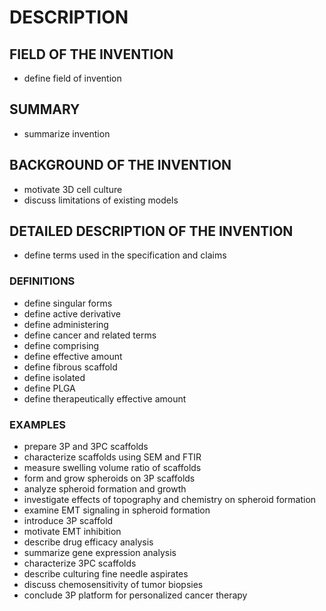 # DESCRIPTION

## FIELD OF THE INVENTION

- define field of invention

## SUMMARY

- summarize invention

## BACKGROUND OF THE INVENTION

- motivate 3D cell culture
- discuss limitations of existing models

## DETAILED DESCRIPTION OF THE INVENTION

- define terms used in the specification and claims

### DEFINITIONS

- define singular forms
- define active derivative
- define administering
- define cancer and related terms
- define comprising
- define effective amount
- define fibrous scaffold
- define isolated
- define PLGA
- define therapeutically effective amount

### EXAMPLES

- prepare 3P and 3PC scaffolds
- characterize scaffolds using SEM and FTIR
- measure swelling volume ratio of scaffolds
- form and grow spheroids on 3P scaffolds
- analyze spheroid formation and growth
- investigate effects of topography and chemistry on spheroid formation
- examine EMT signaling in spheroid formation
- introduce 3P scaffold
- motivate EMT inhibition
- describe drug efficacy analysis
- summarize gene expression analysis
- characterize 3PC scaffolds
- describe culturing fine needle aspirates
- discuss chemosensitivity of tumor biopsies
- conclude 3P platform for personalized cancer therapy

